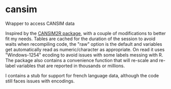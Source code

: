 # cansim
Wrapper to access CANSIM data

Inspired by the [CANSIM2R package](https://cran.r-project.org/web/packages/CANSIM2R/index.html), with a
couple of modifications to better fit my needs. Tables are cached for the duration of the session to
avoid waits when recompiling code, the "raw" option is the default and variables get automatically read
as numeric/character as appropriate. On read it uses "Windows-1254" ecoding to avoid issues with some labels messing
with R. The package also contains a convenience function that will re-scale and
re-label variables that are reported in thousands or millions.

I contains a stub for support for french language data, although the code still faces issues with encodings.
